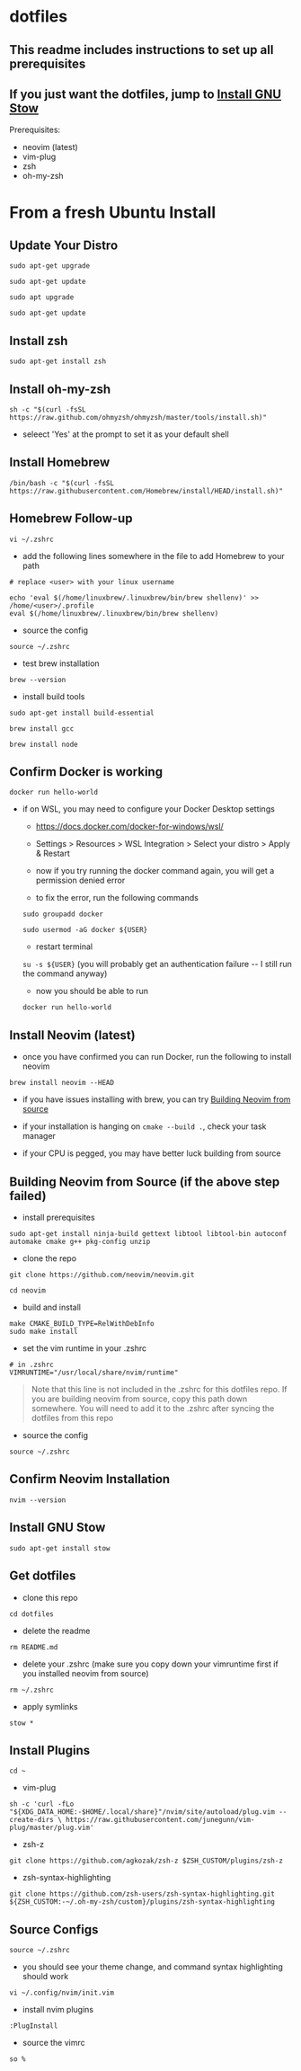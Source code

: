 # dotfiles

## This readme includes instructions to set up all prerequisites

## If you just want the dotfiles, jump to [Install GNU Stow](#install-gnu-stow)

Prerequisites: 

- neovim (latest)
- vim-plug
- zsh
- oh-my-zsh

# From a fresh Ubuntu Install

## Update Your Distro

`sudo apt-get upgrade`

`sudo apt-get update`

`sudo apt upgrade`

`sudo apt-get update`

## Install zsh

`sudo apt-get install zsh`

## Install oh-my-zsh

`sh -c "$(curl -fsSL https://raw.github.com/ohmyzsh/ohmyzsh/master/tools/install.sh)"`

- seleect 'Yes' at the prompt to set it as your default shell

## Install Homebrew

`/bin/bash -c "$(curl -fsSL https://raw.githubusercontent.com/Homebrew/install/HEAD/install.sh)"`

## Homebrew Follow-up 

`vi ~/.zshrc`

- add the following lines somewhere in the file to add Homebrew to your path

```
# replace <user> with your linux username

echo 'eval $(/home/linuxbrew/.linuxbrew/bin/brew shellenv)' >> /home/<user>/.profile
eval $(/home/linuxbrew/.linuxbrew/bin/brew shellenv)
```

- source the config 

`source ~/.zshrc`

- test brew installation

`brew --version`

- install build tools

`sudo apt-get install build-essential`

`brew install gcc`

`brew install node`


## Confirm Docker is working

`docker run hello-world`

- if on WSL, you may need to configure your Docker Desktop settings

    - https://docs.docker.com/docker-for-windows/wsl/

    - Settings > Resources > WSL Integration > Select your distro > Apply & Restart
  
  - now if you try running the docker command again, you will get a permission denied error
  
  - to fix the error, run the following commands
  
  `sudo groupadd docker`
  
  `sudo usermod -aG docker ${USER}`
  
  - restart terminal
  
  `su -s ${USER}` (you will probably get an authentication failure -- I still run the command anyway)
  
  - now you should be able to run
  
  `docker run hello-world`

## Install Neovim (latest)

- once you have confirmed you can run Docker, run the following to install neovim

`brew install neovim --HEAD`

- if you have issues installing with brew, you can try [Building Neovim from source](https://github.com/neovim/neovim/wiki/Building-Neovim)

- if your installation is hanging on `cmake --build .`, check your task manager

- if your CPU is pegged, you may have better luck building from source 

## Building Neovim from Source (if the above step failed)

- install prerequisites

`sudo apt-get install ninja-build gettext libtool libtool-bin autoconf automake cmake g++ pkg-config unzip`

- clone the repo

`git clone https://github.com/neovim/neovim.git`

`cd neovim`

- build and install

```
make CMAKE_BUILD_TYPE=RelWithDebInfo
sudo make install
```

- set the vim runtime in your .zshrc
```
# in .zshrc
VIMRUNTIME="/usr/local/share/nvim/runtime"
```
> Note that this line is not included in the .zshrc for this dotfiles repo. If you are building neovim from source, copy this path down somewhere. You will need to add it to the .zshrc after syncing the dotfiles from this repo

- source the config 

`source ~/.zshrc`


## Confirm Neovim Installation

`nvim --version`

## Install GNU Stow

`sudo apt-get install stow`

## Get dotfiles

- clone this repo

`cd dotfiles`

- delete the readme

`rm README.md`

- delete your .zshrc (make sure you copy down your vimruntime first if you installed neovim from source)

`rm ~/.zshrc`

- apply symlinks

`stow *`

## Install Plugins

`cd ~`

- vim-plug

`sh -c 'curl -fLo "${XDG_DATA_HOME:-$HOME/.local/share}"/nvim/site/autoload/plug.vim --create-dirs \
       https://raw.githubusercontent.com/junegunn/vim-plug/master/plug.vim'`

- zsh-z

`git clone https://github.com/agkozak/zsh-z $ZSH_CUSTOM/plugins/zsh-z`

- zsh-syntax-highlighting

`git clone https://github.com/zsh-users/zsh-syntax-highlighting.git ${ZSH_CUSTOM:-~/.oh-my-zsh/custom}/plugins/zsh-syntax-highlighting`

## Source Configs

`source ~/.zshrc`

- you should see your theme change, and command syntax highlighting should work

`vi ~/.config/nvim/init.vim`

- install nvim plugins

`:PlugInstall`

- source the vimrc

`so %`
